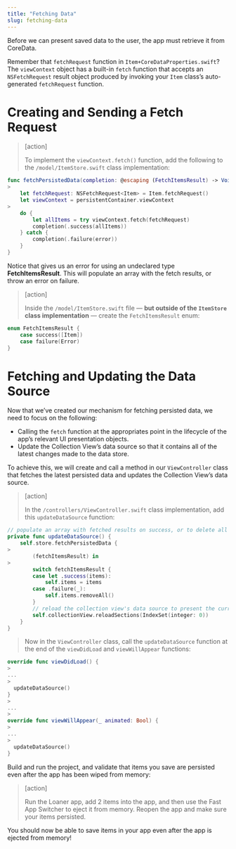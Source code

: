 ```yaml
---
title: "Fetching Data"
slug: fetching-data
---
```


Before we can present saved data to the user, the app must retrieve it from CoreData.

Remember that `fetchRequest` function in `Item+CoreDataProperties.swift`? The `viewContext` object has a built-in `fetch` function that accepts an `NSFetchRequest` result object produced by invoking your `Item` class’s auto-generated `fetchRequest` function.

# Creating and Sending a Fetch Request

> [action]
>
> To implement the `viewContext.fetch()` function, add the following to the `/model/ItemStore.swift` class implementation:
>
```swift
func fetchPersistedData(completion: @escaping (FetchItemsResult) -> Void) {
>
    let fetchRequest: NSFetchRequest<Item> = Item.fetchRequest()
    let viewContext = persistentContainer.viewContext
>
    do {
        let allItems = try viewContext.fetch(fetchRequest)
        completion(.success(allItems))
    } catch {
        completion(.failure(error))
    }
}
```

Notice that gives us an error for using an undeclared type **FetchItemsResult**. This will populate an array with the fetch results, or throw an error on failure.

> [action]
>
> Inside the `/model/ItemStore.swift` file — **but outside of the `ItemStore` class implementation** — create the `FetchItemsResult` enum:
>
```swift
enum FetchItemsResult {
    case success([Item])
    case failure(Error)
}
```

# Fetching and Updating the Data Source

Now that we’ve created our mechanism for fetching persisted data, we need to focus on the following:

- Calling the `fetch` function at the appropriates point in the lifecycle of the app’s relevant UI presentation objects.
- Update the Collection View’s data source so that it contains all of the latest changes made to the data store.

To achieve this, we will create and call a method in our `ViewController` class that fetches the latest persisted data and updates the Collection View’s data source.

> [action]
>
> In the `/controllers/ViewController.swift` class implementation, add this `updateDataSource` function:
>
```swift
// populate an array with fetched results on success, or to delete all items from that array on failure
private func updateDataSource() {
    self.store.fetchPersistedData {
>
        (fetchItemsResult) in
>
        switch fetchItemsResult {
        case let .success(items):
            self.items = items
        case .failure(_):
            self.items.removeAll()
        }
        // reload the collection view's data source to present the current data set to the user
        self.collectionView.reloadSections(IndexSet(integer: 0))
    }
}
```
>
> Now in the `ViewController` class, call the `updateDataSource` function at the end of the `viewDidLoad` and `viewWillAppear` functions:
>
```swift
override func viewDidLoad() {
>
...
>
  updateDataSource()
}
>
...
>
override func viewWillAppear(_ animated: Bool) {
>
...
>
  updateDataSource()
}
```

Build and run the project, and validate that items you save are persisted even after the app has been wiped from memory:

> [action]
>
> Run the Loaner app, add 2 items into the app, and then use the Fast App Switcher to eject it from memory. Reopen the app and make sure your items persisted.

You should now be able to save items in your app even after the app is ejected from memory!
